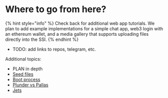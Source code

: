 # Where to go from here?

{% hint style="info" %}
Check back for additional web app tutorials. We plan to add example implementations for a simple chat app, web3 login with an ethereum wallet, and a media gallery that supports uploading files directly into the SSI.
{% endhint %}

* TODO: add links to repos, telegram, etc.

Additional topics:

* PLAN in depth
* [Seed files](sire/seeds.md)
* [Boot process](overview/boot.md)
* [Plunder vs Pallas](overview/boot.md)
* [Jets](deeper/jets.md)
